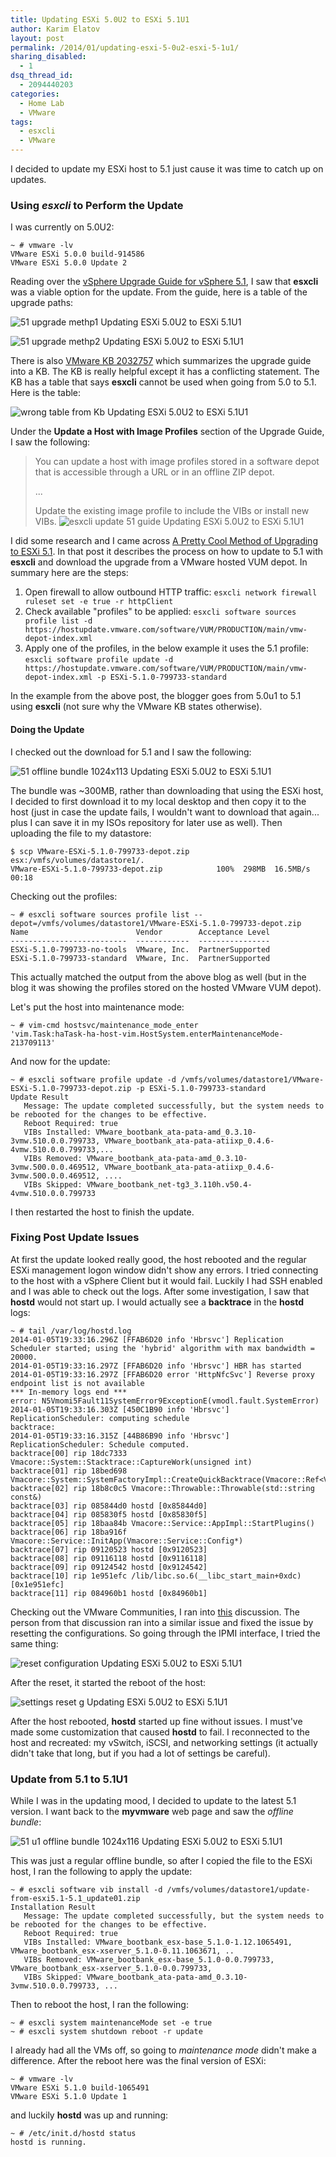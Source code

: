 ```yaml
---
title: Updating ESXi 5.0U2 to ESXi 5.1U1
author: Karim Elatov
layout: post
permalink: /2014/01/updating-esxi-5-0u2-esxi-5-1u1/
sharing_disabled:
  - 1
dsq_thread_id:
  - 2094440203
categories:
  - Home Lab
  - VMware
tags:
  - esxcli
  - VMware
---
```

I decided to update my ESXi host to 5.1 just cause it was time to catch up on updates.

### Using *esxcli* to Perform the Update

I was currently on 5.0U2:

    ~ # vmware -lv
    VMware ESXi 5.0.0 build-914586
    VMware ESXi 5.0.0 Update 2


Reading over the [vSphere Upgrade Guide for vSphere 5.1](http://pubs.vmware.com/vsphere-51/topic/com.vmware.ICbase/PDF/vsphere-esxi-vcenter-server-51-upgrade-guide.pdf), I saw that **esxcli** was a viable option for the update. From the guide, here is a table of the upgrade paths:

![51 upgrade methp1 Updating ESXi 5.0U2 to ESXi 5.1U1](https://github.com/elatov/uploads/raw/master/2014/01/51-upgrade-methp1.png)

![51 upgrade methp2 Updating ESXi 5.0U2 to ESXi 5.1U1](https://github.com/elatov/uploads/raw/master/2014/01/51-upgrade-methp2.png)

There is also [VMware KB 2032757](http://kb.vmware.com/kb/2032757) which summarizes the upgrade guide into a KB. The KB is really helpful except it has a conflicting statement. The KB has a table that says **esxcli** cannot be used when going from 5.0 to 5.1. Here is the table:

![wrong table from Kb Updating ESXi 5.0U2 to ESXi 5.1U1](https://github.com/elatov/uploads/raw/master/2014/01/wrong_table_from_Kb.png)

Under the **Update a Host with Image Profiles** section of the Upgrade Guide, I saw the following:

> You can update a host with image profiles stored in a software depot that is accessible through a URL or in an offline ZIP depot.
>
> ...
>
> Update the existing image profile to include the VIBs or install new VIBs. ![esxcli update 51 guide Updating ESXi 5.0U2 to ESXi 5.1U1](https://github.com/elatov/uploads/raw/master/2014/01/esxcli-update-51-guide.png)

I did some research and I came across [A Pretty Cool Method of Upgrading to ESXi 5.1](http://www.virtuallyghetto.com/2012/09/a-pretty-cool-method-of-upgrading-to.html). In that post it describes the process on how to update to 5.1 with **esxcli** and download the upgrade from a VMware hosted VUM depot. In summary here are the steps:

1.  Open firewall to allow outbound HTTP traffic: `esxcli network firewall ruleset set -e true -r httpClient`
2.  Check available "profiles" to be applied: `esxcli software sources profile list -d https://hostupdate.vmware.com/software/VUM/PRODUCTION/main/vmw-depot-index.xml`
3.  Apply one of the profiles, in the below example it uses the 5.1 profile: `esxcli software profile update -d https://hostupdate.vmware.com/software/VUM/PRODUCTION/main/vmw-depot-index.xml -p ESXi-5.1.0-799733-standard`

In the example from the above post, the blogger goes from 5.0u1 to 5.1 using **esxcli** (not sure why the VMware KB states otherwise).

#### Doing the Update

I checked out the download for 5.1 and I saw the following:

![51 offline bundle 1024x113 Updating ESXi 5.0U2 to ESXi 5.1U1](https://github.com/elatov/uploads/raw/master/2014/01/51-offline-bundle.png)

The bundle was ~300MB, rather than downloading that using the ESXi host, I decided to first download it to my local desktop and then copy it to the host (just in case the update fails, I wouldn't want to download that again... plus I can save it in my ISOs repository for later use as well). Then uploading the file to my datastore:

    $ scp VMware-ESXi-5.1.0-799733-depot.zip esx:/vmfs/volumes/datastore1/.
    VMware-ESXi-5.1.0-799733-depot.zip            100%  298MB  16.5MB/s   00:18


Checking out the profiles:

    ~ # esxcli software sources profile list --depot=/vmfs/volumes/datastore1/VMware-ESXi-5.1.0-799733-depot.zip
    Name                        Vendor        Acceptance Level
    --------------------------  ------------  ----------------
    ESXi-5.1.0-799733-no-tools  VMware, Inc.  PartnerSupported
    ESXi-5.1.0-799733-standard  VMware, Inc.  PartnerSupported


This actually matched the output from the above blog as well (but in the blog it was showing the profiles stored on the hosted VMware VUM depot).

Let's put the host into maintenance mode:

    ~ # vim-cmd hostsvc/maintenance_mode_enter
    'vim.Task:haTask-ha-host-vim.HostSystem.enterMaintenanceMode-213709113'


And now for the update:

    ~ # esxcli software profile update -d /vmfs/volumes/datastore1/VMware-ESXi-5.1.0-799733-depot.zip -p ESXi-5.1.0-799733-standard
    Update Result
       Message: The update completed successfully, but the system needs to be rebooted for the changes to be effective.
       Reboot Required: true
       VIBs Installed: VMware_bootbank_ata-pata-amd_0.3.10-3vmw.510.0.0.799733, VMware_bootbank_ata-pata-atiixp_0.4.6-4vmw.510.0.0.799733,...
       VIBs Removed: VMware_bootbank_ata-pata-amd_0.3.10-3vmw.500.0.0.469512, VMware_bootbank_ata-pata-atiixp_0.4.6-3vmw.500.0.0.469512, ....
       VIBs Skipped: VMware_bootbank_net-tg3_3.110h.v50.4-4vmw.510.0.0.799733


I then restarted the host to finish the update.

### Fixing Post Update Issues

At first the update looked really good, the host rebooted and the regular ESXi management logon window didn't show any errors. I tried connecting to the host with a vSphere Client but it would fail. Luckily I had SSH enabled and I was able to check out the logs. After some investigation, I saw that **hostd** would not start up. I would actually see a **backtrace** in the **hostd** logs:

    ~ # tail /var/log/hostd.log
    2014-01-05T19:33:16.296Z [FFAB6D20 info 'Hbrsvc'] Replication Scheduler started; using the 'hybrid' algorithm with max bandwidth = 20000.
    2014-01-05T19:33:16.297Z [FFAB6D20 info 'Hbrsvc'] HBR has started
    2014-01-05T19:33:16.297Z [FFAB6D20 error 'HttpNfcSvc'] Reverse proxy endpoint list is not available
    *** In-memory logs end ***
    error: N5Vmomi5Fault11SystemError9ExceptionE(vmodl.fault.SystemError)
    2014-01-05T19:33:16.303Z [450C1B90 info 'Hbrsvc'] ReplicationScheduler: computing schedule
    backtrace:
    2014-01-05T19:33:16.315Z [44B86B90 info 'Hbrsvc'] ReplicationScheduler: Schedule computed.
    backtrace[00] rip 18dc7333 Vmacore::System::Stacktrace::CaptureWork(unsigned int)
    backtrace[01] rip 18bed698 Vmacore::System::SystemFactoryImpl::CreateQuickBacktrace(Vmacore::Ref<Vmacore::System::Backtrace>&)
    backtrace[02] rip 18b8c0c5 Vmacore::Throwable::Throwable(std::string const&)
    backtrace[03] rip 085844d0 hostd [0x85844d0]
    backtrace[04] rip 085830f5 hostd [0x85830f5]
    backtrace[05] rip 18baa84b Vmacore::Service::AppImpl::StartPlugins()
    backtrace[06] rip 18ba916f Vmacore::Service::InitApp(Vmacore::Service::Config*)
    backtrace[07] rip 09120523 hostd [0x9120523]
    backtrace[08] rip 09116118 hostd [0x9116118]
    backtrace[09] rip 09124542 hostd [0x9124542]
    backtrace[10] rip 1e951efc /lib/libc.so.6(__libc_start_main+0xdc) [0x1e951efc]
    backtrace[11] rip 084960b1 hostd [0x84960b1]


Checking out the VMware Communities, I ran into [this](https://communities.vmware.com/thread/421269) discussion. The person from that discussion ran into a similar issue and fixed the issue by resetting the configurations. So going through the IPMI interface, I tried the same thing:

![reset configuration Updating ESXi 5.0U2 to ESXi 5.1U1](https://github.com/elatov/uploads/raw/master/2014/01/reset-configuration.png)

After the reset, it started the reboot of the host:

![settings reset g Updating ESXi 5.0U2 to ESXi 5.1U1](https://github.com/elatov/uploads/raw/master/2014/01/settings-reset_g.png)

After the host rebooted, **hostd** started up fine without issues. I must've made some customization that caused **hostd** to fail. I reconnected to the host and recreated: my vSwitch, iSCSI, and networking settings (it actually didn't take that long, but if you had a lot of settings be careful).

### Update from 5.1 to 5.1U1

While I was in the updating mood, I decided to update to the latest 5.1 version. I want back to the **myvmware** web page and saw the *offline bundle*:

![51 u1 offline bundle 1024x116 Updating ESXi 5.0U2 to ESXi 5.1U1](https://github.com/elatov/uploads/raw/master/2014/01/51_u1_offline-bundle.png)

This was just a regular offline bundle, so after I copied the file to the ESXi host, I ran the following to apply the update:

    ~ # esxcli software vib install -d /vmfs/volumes/datastore1/update-from-esxi5.1-5.1_update01.zip
    Installation Result
       Message: The update completed successfully, but the system needs to be rebooted for the changes to be effective.
       Reboot Required: true
       VIBs Installed: VMware_bootbank_esx-base_5.1.0-1.12.1065491, VMware_bootbank_esx-xserver_5.1.0-0.11.1063671, ..
       VIBs Removed: VMware_bootbank_esx-base_5.1.0-0.0.799733, VMware_bootbank_esx-xserver_5.1.0-0.0.799733,
       VIBs Skipped: VMware_bootbank_ata-pata-amd_0.3.10-3vmw.510.0.0.799733, ...


Then to reboot the host, I ran the following:

    ~ # esxcli system maintenanceMode set -e true
    ~ # esxcli system shutdown reboot -r update


I already had all the VMs off, so going to *maintenance mode* didn't make a difference. After the reboot here was the final version of ESXi:

    ~ # vmware -lv
    VMware ESXi 5.1.0 build-1065491
    VMware ESXi 5.1.0 Update 1


and luckily **hostd** was up and running:

    ~ # /etc/init.d/hostd status
    hostd is running.
